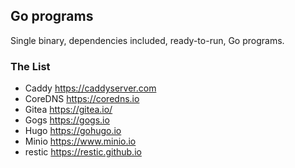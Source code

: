 ## Go programs

Single binary, dependencies included, ready-to-run, Go programs.

### The List

* Caddy https://caddyserver.com
* CoreDNS https://coredns.io
* Gitea https://gitea.io/
* Gogs https://gogs.io
* Hugo https://gohugo.io
* Minio https://www.minio.io
* restic https://restic.github.io

